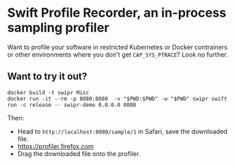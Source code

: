 # Swift Profile Recorder, an in-process sampling profiler

Want to profile your software in restricted Kubernetes or Docker contrainers or other environments where you don't get `CAP_SYS_PTRACE`? Look no further.

## Want to try it out?

```
docker build -t swipr Misc
docker run -it --rm -p 8080:8080  -v "$PWD:$PWD" -w "$PWD" swipr swift run -c release -- swipr-demo 0.0.0.0 8080
```

Then:

- Head to `http://localhost:8080/sample/1` in Safari, save the downloaded file.
- https://profiler.firefox.com
- Drag the downloaded file onto the profiler.
